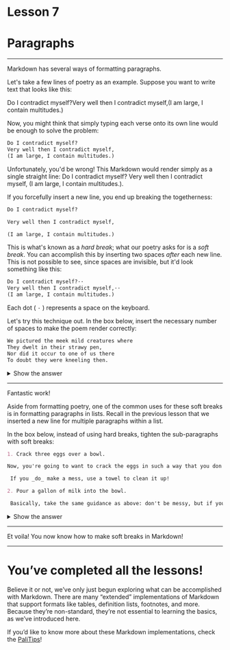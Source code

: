 # Lesson 7

# Paragraphs

---

Markdown has several ways of formatting paragraphs.

Let's take a few lines of poetry as an example. Suppose you want to write text that looks like this:

Do I contradict myself?Very well then I contradict myself,(I am large, I contain multitudes.)

Now, you might think that simply typing each verse onto its own line would be enough to solve the problem:

```markdown
Do I contradict myself?
Very well then I contradict myself,
(I am large, I contain multitudes.)

```

Unfortunately, you'd be wrong! This Markdown would render simply as a single straight line: Do I contradict myself? Very well then I contradict myself, (I am large, I contain multitudes.).

If you forcefully insert a new line, you end up breaking the togetherness:

```markdown
Do I contradict myself?

Very well then I contradict myself,

(I am large, I contain multitudes.)

```

This is what's known as a *hard break*; what our poetry asks for is a *soft break*. You can accomplish this by inserting two spaces *after* each new line. This is not possible to see, since spaces are invisible, but it'd look something like this:

```markdown
Do I contradict myself?··
Very well then I contradict myself,··
(I am large, I contain multitudes.)

```

Each dot ( `·` ) represents a space on the keyboard.

Let's try this technique out. In the box below, insert the necessary number of spaces to make the poem render correctly:


```markdown
We pictured the meek mild creatures where
They dwelt in their strawy pen,
Nor did it occur to one of us there
To doubt they were kneeling then.
```

<details>
<summary>Show the answer</summary>

```markdown
We pictured the meek mild creatures where  
They dwelt in their strawy pen,  
Nor did it occur to one of us there  
To doubt they were kneeling then.
```
</details>

---

Fantastic work!

Aside from formatting poetry, one of the common uses for these soft breaks is in formatting paragraphs in lists. Recall in the previous lesson that we inserted a new line for multiple paragraphs within a list.

In the box below, instead of using hard breaks, tighten the sub-paragraphs with soft breaks:

```markdown
1. Crack three eggs over a bowl.

Now, you're going to want to crack the eggs in such a way that you don't make a mess.

 If you _do_ make a mess, use a towel to clean it up!

2. Pour a gallon of milk into the bowl.

 Basically, take the same guidance as above: don't be messy, but if you are, clean it up!
```

<details>
<summary>Show the answer</summary>

```markdown
1. Crack three eggs over a bowl.  
Now, you're going to want to crack the eggs in such a way that you don't make a mess.  
If you _do_ make a mess, use a towel to clean it up!

2. Pour a gallon of milk into the bowl.  
Basically, take the same guidance as above: don't be messy, but if you are, clean it up!
```
</details>

---

Et voila! You now know how to make soft breaks in Markdown!

---

# You’ve completed all the lessons!

Believe it or not, we’ve only just begun exploring what can be accomplished with Markdown. There are many “extended” implementations of Markdown that support formats like tables, definition lists, footnotes, and more. Because they’re non-standard, they’re not essential to learning the basics, as we’ve introduced here.

If you’d like to know more about these Markdown implementations, check the [PaliTips](PaliTips.md)!

